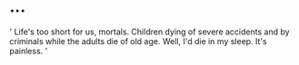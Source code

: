 # ...
' Life's too short for us, mortals. Children dying of severe accidents and by criminals while the adults die of old age. Well, I'd die in my sleep. It's painless. '
